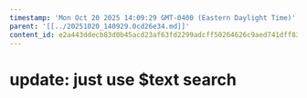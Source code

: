 ```yaml
---
timestamp: 'Mon Oct 20 2025 14:09:29 GMT-0400 (Eastern Daylight Time)'
parent: '[[../20251020_140929.0cd26e34.md]]'
content_id: e2a443ddecb83d0b45acd23af63fd2299adcff50264626c9aed741dff83d381b
---
```


# update: just use $text search
